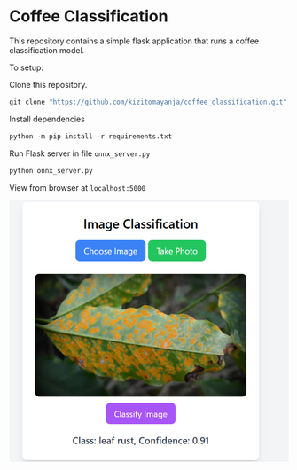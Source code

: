 # Coffee Classification

This repository contains a simple flask application that runs a coffee classification model.

To setup:

Clone this repository.

```python
git clone "https://github.com/kizitomayanja/coffee_classification.git"
```

Install dependencies

```python
python -m pip install -r requirements.txt
```

Run Flask server in file `onnx_server.py`

```python
python onnx_server.py
```

View from browser at `localhost:5000`

![alt text](image.png)